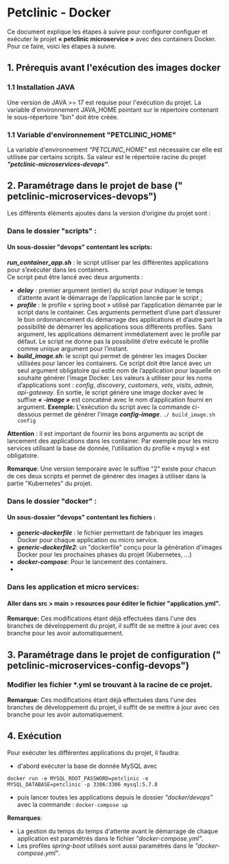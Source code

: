 # Petclinic - Docker

Ce document explique les étapes à suivre pour configurer configuer et exécuter le projet **« petclinic microservice »** avec des containers Docker.
Pour ce faire, voici les étapes à suivre.
## 1. Prérequis avant l'exécution des images docker
### 1.1 Installation JAVA
Une version de JAVA >= 17 est requise pour l'exécution du projet.
La variable d'environnement JAVA_HOME pointant sur le répertoire contenant le sous-répertoire _"bin"_ doit être créée.
### 1.1 Variable d'environnement "PETCLINIC_HOME"
La variable d'environnement *"PETCLINIC_HOME"* est nécessaire car elle est utilisée par certains scripts. Sa valeur est le répertoire racine du projet **_"petclinic-microservices-devops"_**.

## 2. Paramétrage dans le projet de base (" petclinic-microservices-devops")

Les différents éléments ajoutés dans la version d’origine du projet sont :
### Dans le dossier "scripts" :

#### Un sous-dossier "devops" contentant les scripts:
**_run_container_app.sh_** : le script utiliser par les différentes applications pour s’exécuter dans les containers.  
Ce script peut être lancé avec deux arguments :
- **_delay_** : premier argument (entier) du script pour indiquer le temps d’attente avant le démarrage de l’application lancée par le script ;
- **_profile_** : le profile « spring boot » utilisé par l’application démarrée par le script dans le container.
Ces arguments permettent d’une part d’assurer le bon ordonnancement du démarrage des applications et d’autre part la possibilité de démarrer les applications sous différents profiles. Sans argument, les applications démarrent immédiatement avec le profile par défaut. Le script ne donne pas la possibilité d’etre exécuté le profile comme unique argument pour l’instant.
- **_build_image.sh_**: le script qui permet de générer les images Docker utilisées pour lancer les containers. Ce script doit être lancé avec un seul argument obligatoire qui estle nom de l’application pour laquelle on souhaite générer l’image Docker.
Les valeurs à utiliser pour les noms d’applications sont : _config_, _discovery_, _customers_, _vets_, _visits_, _admin_, _api-gateway_.
En sortie, le script génère une image docker avec le suffixe **_« -image »_** est concaténé avec le nom d’application fourni en argument.
**Exemple:** L'exécution du script avec la commande ci-dessous permet de générer l'image ***config-image***.
`./ build_image.sh config`

**Attention** : il est important de fournir les bons arguments au script de lancement des applications dans les container. Par exemple pour les micro services utilisant la base de donnée, l’utilisation du profile « mysql » est obligatoire.

**Remarque**: Une version temporaire avec le suffixe "2" existe pour chacun de ces deux scripts et permet de générer des images à utiliser dans la partie "Kubernetes" du projet.

### Dans le dossier "docker" :
#### Un sous-dossier "devops" contentant les fichiers :
- **_generic-dockerfile_** : le fichier permettant de fabriquer les images Docker pour chaque application ou micro service.
- **_generic-dockerfile2_**: un "dockerfile" conçu pour la génération d'images Docker pour les prochaines phases du projet (Kubernetes, ...)
-  **_docker-compose_**: Pour le lancement des containers. 
-
### Dans les application et micro services:
#### Aller dans src > main > resources pour éditer le fichier "application.yml".

**Remarque:** Ces modifications étant déjà effectuées dans l'une des branches de développement du projet, il suffit de se mettre à jour avec ces branche pour les avoir automatiquement.

## 3. Paramétrage dans le projet de configuration (" petclinic-microservices-config-devops")

### Modifier les fichier *.yml se trouvant à la racine de ce projet.

**Remarque:** Ces modifications étant déjà effectuées dans l'une des branches de développement du projet, il suffit de se mettre à jour avec ces branche pour les avoir automatiquement.

## 4. Exécution
Pour exécuter les différentes applications du projet, il faudra:
-  d'abord exécuter la base de donnée MySQL avec 
```
docker run -e MYSQL_ROOT_PASSWORD=petclinic -e MYSQL_DATABASE=petclinic -p 3306:3306 mysql:5.7.8
```
- puis lancer toutes les applications depuis le dossier _"docker/devops"_ avec la commande :
`docker-compose up`

**Remarques**: 
- La gestion du temps du temps d'attente avant le démarrage de chaque application est paramétrés dans le fichier _"docker-compose.yml"_. 
- Les profiles _spring-boot_ utilisés sont aussi paramétrés dans le _"docker-compose.yml"_.
